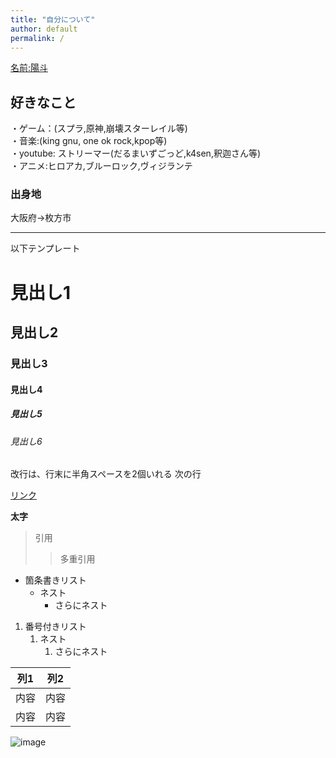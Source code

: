 ```yaml
---
title: "自分について"
author: default
permalink: /
---
```


<ins>名前:陽斗</ins>


## 好きなこと

・ゲーム：(スプラ,原神,崩壊スターレイル等)  
・音楽:(king gnu, one ok rock,kpop等)  
・youtube: ストリーマー(だるまいずごっど,k4sen,釈迦さん等)  
・アニメ:ヒロアカ,ブルーロック,ヴィジランテ

### 出身地
大阪府→枚方市





---

以下テンプレート

# 見出し1
## 見出し2
### 見出し3
#### 見出し4
##### 見出し5
###### 見出し6

改行は、行末に半角スペースを2個いれる
次の行

[リンク](https://www.google.co.jp/)

**太字**

> 引用
>> 多重引用


- 箇条書きリスト
  - ネスト
    - さらにネスト


1. 番号付きリスト
   1. ネスト
      1. さらにネスト


| 列1  | 列2  |
|-----|-----|
| 内容  | 内容  |
| 内容  | 内容  |

![image](/GHPages_WebSite/assets/images/logo-150.png)
